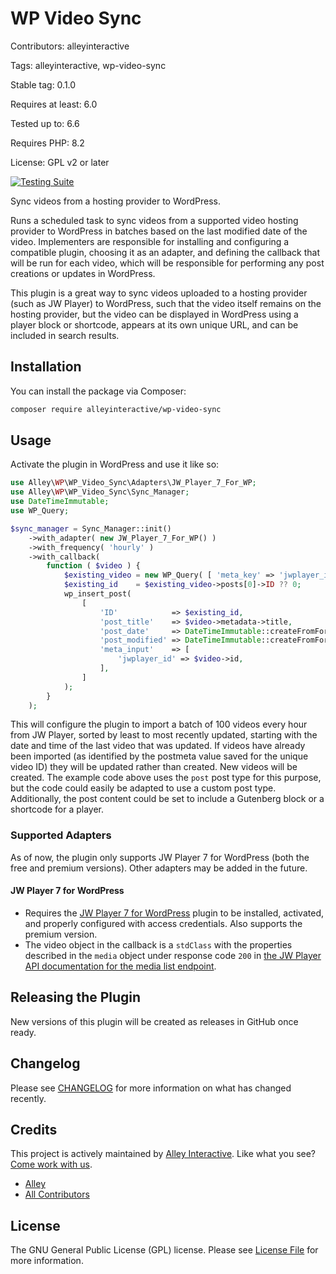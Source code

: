 # WP Video Sync

Contributors: alleyinteractive

Tags: alleyinteractive, wp-video-sync

Stable tag: 0.1.0

Requires at least: 6.0

Tested up to: 6.6

Requires PHP: 8.2

License: GPL v2 or later

[![Testing Suite](https://github.com/alleyinteractive/wp-video-sync/actions/workflows/all-pr-tests.yml/badge.svg)](https://github.com/alleyinteractive/wp-video-sync/actions/workflows/all-pr-tests.yml)

Sync videos from a hosting provider to WordPress.

Runs a scheduled task to sync videos from a supported video hosting provider to WordPress in batches based on the last modified date of the video. Implementers are responsible for installing and configuring a compatible plugin, choosing it as an adapter, and defining the callback that will be run for each video, which will be responsible for performing any post creations or updates in WordPress.

This plugin is a great way to sync videos uploaded to a hosting provider (such as JW Player) to WordPress, such that the video itself remains on the hosting provider, but the video can be displayed in WordPress using a player block or shortcode, appears at its own unique URL, and can be included in search results.

## Installation

You can install the package via Composer:

```bash
composer require alleyinteractive/wp-video-sync
```

## Usage

Activate the plugin in WordPress and use it like so:

```php
use Alley\WP\WP_Video_Sync\Adapters\JW_Player_7_For_WP;
use Alley\WP\WP_Video_Sync\Sync_Manager;
use DateTimeImmutable;
use WP_Query;

$sync_manager = Sync_Manager::init()
	->with_adapter( new JW_Player_7_For_WP() )
	->with_frequency( 'hourly' )
	->with_callback(
		function ( $video ) {
			$existing_video = new WP_Query( [ 'meta_key' => 'jwplayer_id', 'meta_value' => $video->id ] );
			$existing_id    = $existing_video->posts[0]->ID ?? 0;
			wp_insert_post(
				[
					'ID'            => $existing_id,
					'post_title'    => $video->metadata->title,
					'post_date'     => DateTimeImmutable::createFromFormat( DATE_W3C, $video->created )->format( 'Y-m-d H:i:s' ),
					'post_modified' => DateTimeImmutable::createFromFormat( DATE_W3C, $video->last_modified )->format( 'Y-m-d H:i:s' ),
					'meta_input'    => [
						'jwplayer_id' => $video->id,
					],
				]
			);
		}
	);
```

This will configure the plugin to import a batch of 100 videos every hour from JW Player, sorted by least to most recently updated, starting with the date and time of the last video that was updated. If videos have already been imported (as identified by the postmeta value saved for the unique video ID) they will be updated rather than created. New videos will be created. The example code above uses the `post` post type for this purpose, but the code could easily be adapted to use a custom post type. Additionally, the post content could be set to include a Gutenberg block or a shortcode for a player.

### Supported Adapters

As of now, the plugin only supports JW Player 7 for WordPress (both the free and premium versions). Other adapters may be added in the future.

#### JW Player 7 for WordPress

- Requires the [JW Player 7 for WordPress](https://wordpress.org/plugins/jw-player-7-for-wp/) plugin to be installed, activated, and properly configured with access credentials. Also supports the premium version.
- The video object in the callback is a `stdClass` with the properties described in the `media` object under response code `200` in [the JW Player API documentation for the media list endpoint](https://docs.jwplayer.com/platform/reference/get_v2-sites-site-id-media).

## Releasing the Plugin

New versions of this plugin will be created as releases in GitHub once ready.

## Changelog

Please see [CHANGELOG](CHANGELOG.md) for more information on what has changed recently.

## Credits

This project is actively maintained by [Alley
Interactive](https://github.com/alleyinteractive). Like what you see? [Come work
with us](https://alley.co/careers/).

- [Alley](https://github.com/Alley)
- [All Contributors](../../contributors)

## License

The GNU General Public License (GPL) license. Please see [License File](LICENSE) for more information.
